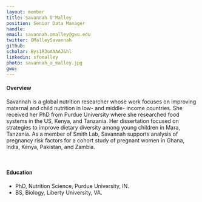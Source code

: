 ```yaml
---
layout: member
title: Savannah O'Malley
position: Senior Data Manager
handle: 
email: savannah.omalley@gwu.edu
twitter: OMalleySavannah 
github: 
scholar: Bys1R3oAAAAJ&hl
linkedin: sfomalley
photo: savannah_o_malley.jpg
gwu: 
---
```


<section class="container">
<div class="col-lg-8 col-md-8 col-sm-12 col-xs-12 col-lg-2-offset col-md-offset-2">
<h4>Overview</h4>
<p> Savannah is a global nutrition researcher whose work focuses on improving maternal and child nutrition in low- and middle- income countries. She received her PhD from Purdue University where she researched food systems in the US, Kenya, and Tanzania. Her dissertation focused on strategies to improve dietary diversity among young children in Mara, Tanzania. As a member of Smith Lab, Savannah supports analysis of pregnancy risk factors for a cohort study of pregnant women in Ghana, India, Kenya, Pakistan, and Zambia. 
</p>
<div class="bx space4">&nbsp;
</div>
<h4>Education</h4>
<ul>
<li>PhD, Nutrition Science, Purdue University, IN.</li>
<li>BS, Biology, Liberty University, VA.</li>
</ul>
</div>
</section>
